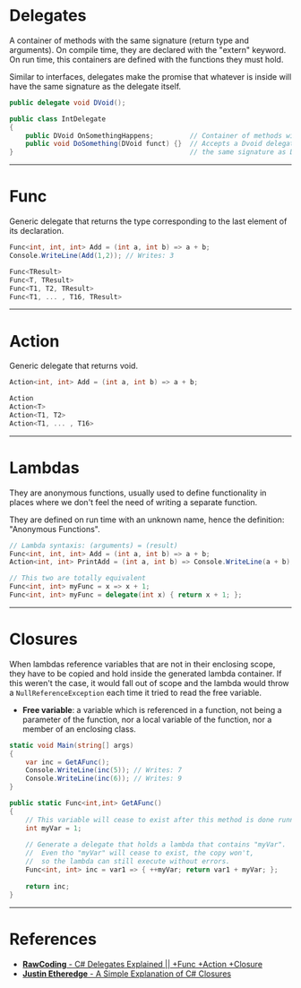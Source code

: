 # Delegates

A container of methods with the same signature (return type and arguments). On compile time, they are declared with the "extern"  keyword. On run time, this containers are defined with the functions they must hold.

Similar to interfaces, delegates make the promise that whatever is inside will have the same signature as the delegate itself.

```cs
public delegate void DVoid();

public class IntDelegate
{
    public DVoid OnSomethingHappens;         // Container of methods with DVoid signature
    public void DoSomething(DVoid funct) {}  // Accepts a Dvoid delegate or functions with
}                                            // the same signature as DVoid
```

---

# Func

Generic delegate that returns the type corresponding to the last element of its declaration.

```cs
Func<int, int, int> Add = (int a, int b) => a + b;
Console.WriteLine(Add(1,2)); // Writes: 3
```

```cs
Func<TResult>
Func<T, TResult>
Func<T1, T2, TResult>
Func<T1, ... , T16, TResult>
```

---

# Action

Generic delegate that returns void.

```cs
Action<int, int> Add = (int a, int b) => a + b;
```

```cs
Action
Action<T>
Action<T1, T2>
Action<T1, ... , T16>
```

---

# Lambdas

They are anonymous functions, usually used to define functionality in places where we don't feel the need of writing a separate function.

They are defined on run time with an unknown name, hence the definition: "Anonymous Functions".

```cs
// Lambda syntaxis: (arguments) = (result)
Func<int, int, int> Add = (int a, int b) => a + b;
Action<int, int> PrintAdd = (int a, int b) => Console.WriteLine(a + b);

// This two are totally equivalent
Func<int, int> myFunc = x => x + 1;
Func<int, int> myFunc = delegate(int x) { return x + 1; };
```

---

# Closures

When lambdas reference variables that are not in their enclosing scope, they have to be copied and hold inside the generated lambda container. If this weren't the case, it would fall out of scope and the lambda would throw a `NullReferenceException` each time it tried to read the free variable.

- **Free variable**: a variable which is referenced in a function, not being a parameter of the function, nor a local variable of the function, nor a member of an enclosing class.

```cs
static void Main(string[] args)
{
    var inc = GetAFunc();
    Console.WriteLine(inc(5)); // Writes: 7
    Console.WriteLine(inc(6)); // Writes: 9
}

public static Func<int,int> GetAFunc()
{
    // This variable will cease to exist after this method is done running
    int myVar = 1;
    
    // Generate a delegate that holds a lambda that contains "myVar".
    //  Even tho "myVar" will cease to exist, the copy won't,
    //  so the lambda can still execute without errors.
    Func<int, int> inc = var1 => { ++myVar; return var1 + myVar; };
    
    return inc;
}
```

---

# References
- [**RawCoding** - C# Delegates Explained || +Func +Action +Closure](https://www.youtube.com/watch?v=KaxNwGA9fiY)
- [**Justin Etheredge** - A Simple Explanation of C# Closures](https://www.simplethread.com/c-closures-explained/)